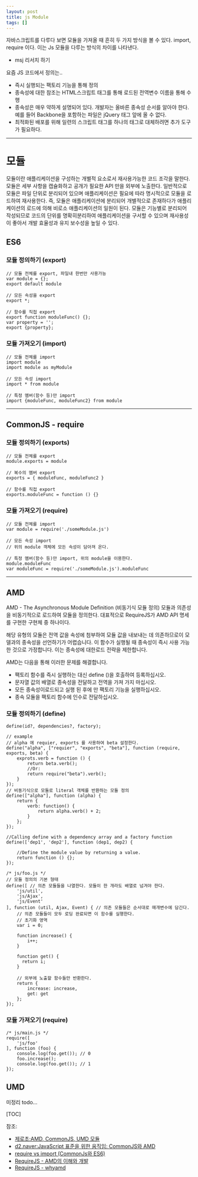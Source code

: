 ```yaml
---
layout: post
title: js Module
tags: []
---
```


자바스크립트를 다루다 보면 모듈을 가져올 때 흔히 두 가지 방식을 볼 수 있다.
import, require 이다. 이는 Js 모듈을 다루는 방식의 차이를 나타낸다.
+ msj 리서치 하기

요즘 JS 코드에서 정의는..
- 즉시 실행되는 팩토리 기능을 통해 정의
- 종속성에 대한 참조는 HTML스크립트 태그를 통해 로드된 전역변수 이름을 통해 수행
- 종속성은 매우 약하게 설명되어 있다. 개발자는 올바른 종속성 순서를 알아야 한다.
예를 들어 Backbone을 포함하는 파일은 jQuery 태그 앞에 올 수 없다.
- 최적화된 배포를 위해 일련의 스크립트 태그를 하나의 태그로 대체하려면 추가 도구가 필요하다.

---

# 모듈

모듈이란 애플리케이션을 구성하는 개별적 요소로서 재사용가능한 코드 조각을 말한다.
모듈은 세부 사항을 캡슐화하고 공개가 필요한 API 만을 외부에 노출한다.
일반적으로 모듈은 파일 단위로 분리되어 있으며 애플리케이션은 필요에 따라 명시적으로 모듈을 로드하여 재사용한다. 
즉, 모듈은 애플리케이션에 분리되어 개별적으로 존재하다가 애플리케이션의 로드에 의해 비로소 애플리케이션의 일원이 된다. 
모듈은 기능별로 분리되어 작성되므로 코드의 단위를 명확히분리하여 애플리케이션을 구서할 수 있으며 재사용성이 좋아서 개발 효율성과 유지 보수성을 높일 수 있다.


## ES6
### 모듈 정의하기 (export)
```
// 모듈 전체를 export, 파일내 한번만 사용가능
var module = {};
export default module

// 모든 속성을 export
export *;

// 함수를 직접 export
export function moduleFunc() {};
var property = '';
export {property};
```
### 모듈 가져오기 (import)
```
// 모듈 전체를 import
import module
import module as myModule

// 모든 속성 import
import * from module

// 특정 멤버(함수 등)만 import
import {moduleFunc, moduleFunc2} from module
```

---
## CommonJS - require
### 모듈 정의하기 (exports)
```
// 모듈 전체를 export
module.exports = module

// 복수의 멤버 export
exports = { moduleFunc, moduleFunc2 }

// 함수를 직접 export
exports.moduleFunc = function () {}
```

### 모듈 가져오기 (require)
```
// 모듈 전체를 import
var module = require('./someModule.js')

// 모든 속성 import 
// 위의 module 객체에 모든 속성이 담아져 온다.

// 특정 멤버(함수 등)만 import, 위의 module을 이용한다.
module.moduleFunc
var moduleFunc = require('./someModule.js').moduleFunc
```

---
## AMD
AMD - The Asynchronous Module Definition (비동기식 모듈 정의)
모듈과 의존성을 비동기적으로 로드하여 모듈을 정의한다. 
대표적으로 RequireJS가 AMD API 명세를 구현한 구현체 중 하나이다.

해당 유형의 모듈은 전역 값을 속성에 첨부하여 모듈 값을 내보내는 데 의존하므로이 모델과의 종속성을 선언하기가 어렵습니다. 
이 함수가 실행될 때 종속성이 즉시 사용 가능한 것으로 가정합니다. 이는 종속성에 대한로드 전략을 제한합니다.

AMD는 다음을 통해 이러한 문제를 해결합니다.
- 팩토리 함수를 즉시 실행하는 대신 define ()을 호출하여 등록하십시오.
- 문자열 값의 배열로 종속성을 전달하고 전역을 가져 가지 마십시오.
- 모든 종속성이로드되고 실행 된 후에 만 ​​팩토리 기능을 실행하십시오.
- 종속 모듈을 팩토리 함수에 인수로 전달하십시오.

### 모듈 정의하기 (define)

```
define(id?, dependencies?, factory);

// example
// alpha 에 requier, exports 를 사용하여 beta 설정한다.
define("alpha", ["requier", "exports", "beta"], function (require, exports, beta) {
    exprots.verb = function () {
        return beta.verb();
        //Or:
        return require("beta").verb();
    }
});
// 비동기식으로 모듈로 literal 객체를 반환하는 모듈 정의
define(["alpha"], function (alpha) {
    return {
        verb: function() {
            return alpha.verb() + 2;
        }
    };
});

//Calling define with a dependency array and a factory function
define(['dep1', 'dep2'], function (dep1, dep2) {

    //Define the module value by returning a value.
    return function () {};
});         

/* js/foo.js */
// 모듈 정의의 기본 형태
define([ // 의존 모듈들을 나열한다. 모듈이 한 개라도 배열로 넘겨야 한다.  
    'js/util',
    'js/Ajax',
    'js/Event'
], function (util, Ajax, Event) { // 의존 모듈들은 순서대로 매개변수에 담긴다.
    // 의존 모듈들이 모두 로딩 완료되면 이 함수를 실행한다.
    // 초기화 영역
    var i = 0;

    function increase() {
        i++;
    }

    function get() {
      return i;
    }

    // 외부에 노출할 함수들만 반환한다.
    return {
        increase: increase,
        get: get
    };
});               
```

### 모듈 가져오기 (require)
```
/* js/main.js */
require([  
    'js/foo'
], function (foo) {
    console.log(foo.get()); // 0
    foo.increase();
    console.log(foo.get()); // 1
});
```
## UMD
미정리 todo...

[TOC]

참조:
- [제로초:AMD, CommonJS, UMD 모듈](https://www.zerocho.com/category/JavaScript/post/5b67e7847bbbd3001b43fd73)
- [d2.naver:JavaScript 표준을 위한 움직임: CommonJS와 AMD](https://d2.naver.com/helloworld/12864)
- [require vs import (CommonJs와 ES6)](https://blueshw.github.io/2017/05/16/ES-require-vs-import/)
- [RequireJS - AMD의 이해와 개발](https://d2.naver.com/helloworld/591319)
- [RequireJS - whyamd](https://requirejs.org/docs/whyamd.html#amd)
